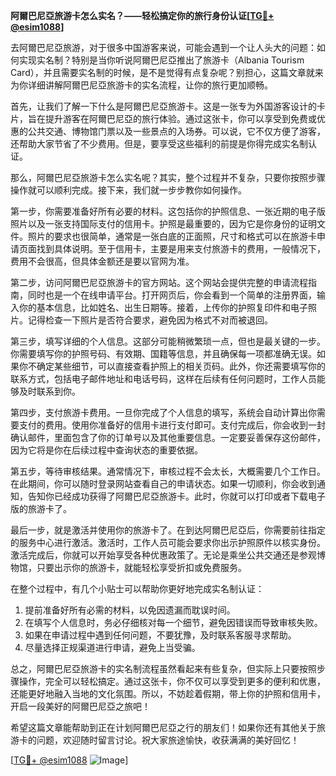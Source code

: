 **阿爾巴尼亞旅游卡怎么实名？——轻松搞定你的旅行身份认证[[TG💪+ @esim1088](https://t.me/s/esim1088)]**

去阿爾巴尼亞旅游，对于很多中国游客来说，可能会遇到一个让人头大的问题：如何实现实名制？特别是当你听说阿爾巴尼亞推出了旅游卡（Albania Tourism Card），并且需要实名制的时候，是不是觉得有点复杂呢？别担心，这篇文章就来为你详细讲解阿爾巴尼亞旅游卡的实名流程，让你的旅行更加顺畅。

首先，让我们了解一下什么是阿爾巴尼亞旅游卡。这是一张专为外国游客设计的卡片，旨在提升游客在阿爾巴尼亞的旅行体验。通过这张卡，你可以享受到免费或优惠的公共交通、博物馆门票以及一些景点的入场券。可以说，它不仅方便了游客，还帮助大家节省了不少费用。但是，要享受这些福利的前提是你得完成实名制认证。

那么，阿爾巴尼亞旅游卡怎么实名呢？其实，整个过程并不复杂，只要你按照步骤操作就可以顺利完成。接下来，我们就一步步教你如何操作。

第一步，你需要准备好所有必要的材料。这包括你的护照信息、一张近期的电子版照片以及一张支持国际支付的信用卡。护照是最重要的，因为它是你身份的证明文件。照片的要求也很简单，通常是一张白底的正面照，尺寸和格式可以在旅游卡申请页面找到具体说明。至于信用卡，主要是用来支付旅游卡的费用，一般情况下，费用不会很高，但具体金额还是要以官网为准。

第二步，访问阿爾巴尼亞旅游卡的官方网站。这个网站会提供完整的申请流程指南，同时也是一个在线申请平台。打开网页后，你会看到一个简单的注册界面，输入你的基本信息，比如姓名、出生日期等。接着，上传你的护照复印件和电子照片。记得检查一下照片是否符合要求，避免因为格式不对而被退回。

第三步，填写详细的个人信息。这部分可能稍微繁琐一点，但也是最关键的一步。你需要填写你的护照号码、有效期、国籍等信息，并且确保每一项都准确无误。如果你不确定某些细节，可以直接查看护照上的相关页码。此外，你还需要填写你的联系方式，包括电子邮件地址和电话号码，这样在后续有任何问题时，工作人员能够及时联系到你。

第四步，支付旅游卡费用。一旦你完成了个人信息的填写，系统会自动计算出你需要支付的费用。使用你准备好的信用卡进行支付即可。支付完成后，你会收到一封确认邮件，里面包含了你的订单号以及其他重要信息。一定要妥善保存这份邮件，因为它将是你在后续过程中查询状态的重要依据。

第五步，等待审核结果。通常情况下，审核过程不会太长，大概需要几个工作日。在此期间，你可以随时登录网站查看自己的申请状态。如果一切顺利，你会收到通知，告知你已经成功获得了阿爾巴尼亞旅游卡。此时，你就可以打印或者下载电子版的旅游卡了。

最后一步，就是激活并使用你的旅游卡了。在到达阿爾巴尼亞后，你需要前往指定的服务中心进行激活。激活时，工作人员可能会要求你出示护照原件以核实身份。激活完成后，你就可以开始享受各种优惠政策了。无论是乘坐公共交通还是参观博物馆，只要出示你的旅游卡，就能轻松享受折扣或免费服务。

在整个过程中，有几个小贴士可以帮助你更好地完成实名制认证：

1. 提前准备好所有必需的材料，以免因遗漏而耽误时间。
2. 在填写个人信息时，务必仔细核对每一个细节，避免因错误而导致审核失败。
3. 如果在申请过程中遇到任何问题，不要犹豫，及时联系客服寻求帮助。
4. 尽量选择正规渠道进行申请，避免上当受骗。

总之，阿爾巴尼亞旅游卡的实名制流程虽然看起来有些复杂，但实际上只要按照步骤操作，完全可以轻松搞定。通过这张卡，你不仅可以享受到更多的便利和优惠，还能更好地融入当地的文化氛围。所以，不妨趁着假期，带上你的护照和信用卡，开启一段美好的阿爾巴尼亞之旅吧！

希望这篇文章能帮助到正在计划阿爾巴尼亞之行的朋友们！如果你还有其他关于旅游卡的问题，欢迎随时留言讨论。祝大家旅途愉快，收获满满的美好回忆！

[[TG💪+ @esim1088](https://t.me/s/esim1088) ![Image](https://i.postimg.cc/4NQfJmqS/Snipaste-2025-05-13-00-14-12.png)]